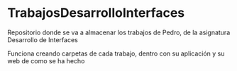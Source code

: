 # TrabajosDesarrolloInterfaces
Repositorio donde se va a almacenar los trabajos de Pedro, de la asignatura Desarrollo de Interfaces

Funciona creando carpetas de cada trabajo, dentro con su aplicación y su web de como se ha hecho
